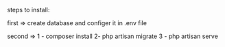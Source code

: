 steps to install:

first => create database and configer it in .env file

second =>
    1 - composer install
    2-  php artisan migrate
    3 - php artisan serve
